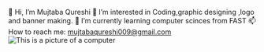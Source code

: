 👋 Hi, I’m Mujtaba Qureshi
👀 I’m interested in Coding,graphic designing ,logo and banner making.
🌱 I’m currently learning computer scinces from FAST
📫 How to reach me: mujtabaqureshi009@gmail.com
![This is a picture of a computer](https://www.google.com/url?sa=i&url=https%3A%2F%2Fwww.shutterstock.com%2Fsearch%2Fprogramming&psig=AOvVaw0KJvrBWPYMGfxZEO4xE1bd&ust=1725611471545000&source=images&cd=vfe&opi=89978449&ved=0CBQQjRxqFwoTCJDburWkq4gDFQAAAAAdAAAAABAw)
